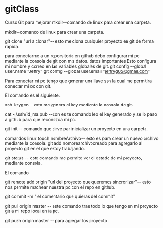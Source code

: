 # gitClass
Curso Git para mejorar
mkdir--comando de linux para crear una carpeta.

mkdir--comando de linux para crear una carpeta.

git clone "url a clonar"-- esto me clona cualquier proyecto en git de forma rapida.

para conectarme a un reporsitorio en github debo configurar mi pc mediante la consola de git con mis datos.
datos importantes
Esto configura mi nombre y correo en las variables globales de git.
git config --global user.name "Jeffry"
git config --global user.email "jeffryg05@gmail.com"


Para conectar mi pc tengo que generar una llave ssh la cual me permitira conectar mi pc con git.

El comando es el siguiente.

ssh-keygen-- esto me genera el key mediante la consola de git.

 cat  ~/.ssh/id_rsa.pub --con es te comando leo el key generado y se lo paso a github para que reconozca mi pc.
 
 git init -- comando que sirve par inicializar un proyecto en una carpeta.
 
 comandos linux
 touch nombreArchivo-- esto es para crear un nuevo archivo mediante la consola.
 git add nombrearchivocreado para agregarlo al proyecto git en el que estoy trabajando.
 
 git status -- este comando me permite ver el estado de mi proyecto, mediante consola.

 El comando
 
 git remote add origin "url del proyecto que queremos sincronizar"-- esto nos permite machear nuestra pc con el repo en github.
 
 git commit -m " el comentario que quieras del commit"
 
 git pull origin master -- este comando trae todo lo que tengo en mi proyecto git a mi repo local en la pc.
 
 git push origin master -- para agregar los proyecto .